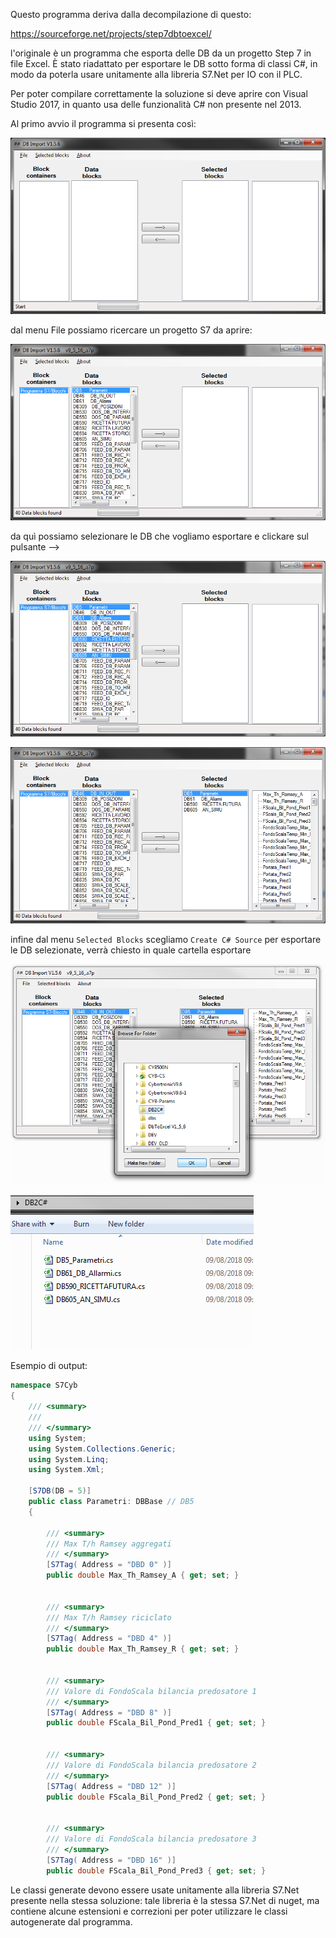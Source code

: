 Questo programma deriva dalla decompilazione di questo:

https://sourceforge.net/projects/step7dbtoexcel/

l'originale è un programma che esporta delle DB da un progetto Step 7 in file Excel. È stato riadattato per esportare le DB sotto forma di classi C#, in modo da poterla usare unitamente alla libreria S7.Net per IO con il PLC.

Per poter compilare correttamente la soluzione si deve aprire con Visual Studio 2017, in quanto usa delle funzionalità C# non presente nel 2013.

Al primo avvio il programma si presenta così:

![](launch.png)

dal menu File possiamo ricercare un progetto S7 da aprire:

![](open.png)

da quì possiamo selezionare le DB che vogliamo esportare e clickare sul pulsante -->

![](select.png)

![](selected.png)

infine dal menu `Selected Blocks` scegliamo `Create C# Source` per esportare le DB selezionate, verrà chiesto in quale cartella esportare 

![](folder.png)

![](out_sources.png)

Esempio di output:

```C#
namespace S7Cyb
{	
	/// <summary>
	///  
	/// </summary>
	using System;
	using System.Collections.Generic;
	using System.Linq;
	using System.Xml;
	
	[S7DB(DB = 5)]
	public class Parametri: DBBase // DB5
	{
	
		/// <summary>
		/// Max T/h Ramsey aggregati
		/// </summary>
		[S7Tag( Address = "DBD 0" )]
		public double Max_Th_Ramsey_A { get; set; }
	
	
		/// <summary>
		/// Max T/h Ramsey riciclato
		/// </summary>
		[S7Tag( Address = "DBD 4" )]
		public double Max_Th_Ramsey_R { get; set; }
	
	
		/// <summary>
		/// Valore di FondoScala bilancia predosatore 1
		/// </summary>
		[S7Tag( Address = "DBD 8" )]
		public double FScala_Bil_Pond_Pred1 { get; set; }
	
	
		/// <summary>
		/// Valore di FondoScala bilancia predosatore 2
		/// </summary>
		[S7Tag( Address = "DBD 12" )]
		public double FScala_Bil_Pond_Pred2 { get; set; }
	
	
		/// <summary>
		/// Valore di FondoScala bilancia predosatore 3
		/// </summary>
		[S7Tag( Address = "DBD 16" )]
		public double FScala_Bil_Pond_Pred3 { get; set; }
```

Le classi generate devono essere usate unitamente alla libreria S7.Net presente nella stessa soluzione: tale libreria è la stessa S7.Net di nuget, ma contiene alcune estensioni e correzioni per poter utilizzare le classi autogenerate dal programma.
